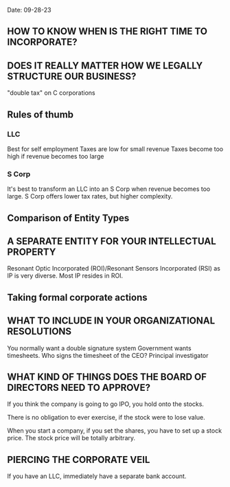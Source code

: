 Date: 09-28-23

## HOW TO KNOW WHEN IS THE RIGHT TIME TO INCORPORATE?


## DOES IT REALLY MATTER HOW WE LEGALLY STRUCTURE OUR BUSINESS?
 "double tax" on C corporations
 

## Rules of thumb 

### LLC
Best for self employment
Taxes are low for small revenue
Taxes become too high if revenue becomes too large

### S Corp
It's best to transform an LLC into an S Corp when revenue becomes too large. S Corp offers lower tax rates, but higher complexity.

## Comparison of Entity Types


## A SEPARATE ENTITY FOR YOUR INTELLECTUAL PROPERTY
Resonant Optic Incorporated (ROI)/Resonant Sensors Incorporated (RSI) as IP is very diverse. Most IP resides in ROI.

## Taking formal corporate actions

## WHAT TO INCLUDE IN YOUR ORGANIZATIONAL RESOLUTIONS
You normally want a double signature system
Government wants timesheets. Who signs the timesheet of the CEO? Principal investigator

## WHAT KIND OF THINGS DOES THE BOARD OF DIRECTORS NEED TO APPROVE?
If you think the company is going to go IPO, you hold onto the stocks.

There is no obligation to ever exercise, if the stock were to lose value.

When you start a company, if you set the shares, you have to set up a stock price. The stock price will be totally arbitrary.

## PIERCING THE CORPORATE VEIL
If you have an LLC, immediately have a separate bank account.


